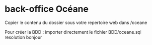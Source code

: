 # back-office Océane

Copier le contenu du dossier sous votre repertoire web dans /oceane

Pour créer la BDD : importer directement le fichier BDD/oceane.sql
resolution
bonjour